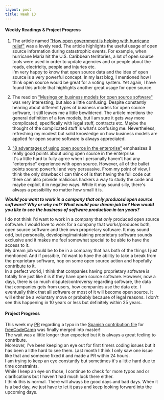 ```yaml
---
layout: post
title: Week 13
---
```


#### Weekly Readings & Project Progress  

1. The article named ["How open government is helping with hurricane relief"](https://opensource.com/article/17/10/open-government-hurricane-relief) was a lovely read. The article highlights the useful usage of open source information during catastrophic events. For example, when hurricane Maria hit the U.S. Caribbean territories, a lot of open source tools were used in order to update agencies and or people about the roads, electricity, people and injuries etc.  
I'm very happy to know that open source data and the idea of open source is a very powerful concept. In my last blog, I mentioned how I think open source would be great for a voting system. Yet again, I have found this article that highlights another great usage for open source.  

2. The read on ["Musings on business models for open source software"](https://spot.livejournal.com/327801.html) was very interesting, but also a little confusing. Despite constantly hearing about different types of business models for open source software, it still leaves me a little bewildered. The article mentions the general definition of a few models, but I am sure it gets way more complicated, specifically with legal stuff, contracts etc. Maybe the thought of the complicated stuff is what's confusing me. Nevertheless, refreshing my modest but solid knowledge on how business models are applied for open source software is always appreciated.  

3. ["8 advantages of using open source in the enterprise"](https://enterprisersproject.com/article/2015/1/top-advantages-open-source-offers-over-proprietary-solutions) emphasizes 8 really good points about using open source in the enterprise.  
It's a little hard to fully agree when I personally haven't had any "enterprise" experience with open source. However, all of the bullet points sound powerful and very persuasive. From my point of view, I think the only drawback I can think of is that having the full code out there can also provide malicious hackers a way to study the code and maybe exploit it in negative ways. While it may sound silly, there's always a possibility no matter how small it is.  

**_Would you want to work in a company that only produced open source software? Why or why not? What would your dream job be? How would you like to see the business of software production in ten years?_**  

I do not think I'd want to work in a company that _only_ produced open source software. I would love to work for a company that works/produces both, open source software and their own proprietary software. It may sound odd, but personally, developing/maintaining proprietary software sounds exclusive and it makes me feel somewhat special to be able to have the access to it.  
My dream job would be to be in a company that has both of the things I just mentioned. And if possible, I'd want to have the ability to take a break from the proprietary software, hop on some open source action and hopefully contribute to it.  
In a perfect world, I think that companies having proprietary software is totally fine just like it is if they have open source software. However, now a days, there is so much dispute/controversy regarding software, the data that companies gets from users, how companies use the data etc. I eventually think that all software or most of it will become open source. It will either be a voluntary move or probably because of legal reasons. I don't see this happening in 10 years or less but definitely within 25 years.  

#### Project Progress  

This week my [PR](https://github.com/freeCodeCamp/freeCodeCamp/pull/37345) regarding a typo in the [Spanish contribution file](https://github.com/freeCodeCamp/freeCodeCamp/blob/master/docs/i18n-languages/spanish/CONTRIBUTING.md) for [freeCodeCamp](https://www.freecodecamp.org/) was finally merged into master!  
The wait was a little longer than expected but it is always a great feeling to contribute.  
Moreover, I've been keeping an eye out for first timers coding issues but it has been a little hard to see them. Last month I think I only saw one issue like that and someone fixed it and made a PR within 24 hours.  
I am trying to keep an eye constantly but sometimes it's a little hard due to time constraints.  
While I keep an eye on those, I continue to check for more typos and or clarifications but I haven't had much luck there either.  
I think this is normal. There will always be good days and bad days. When it is a bad day, we just have to let it pass and keep looking forward into the upcoming days.  

